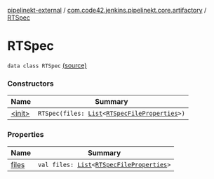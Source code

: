 [pipelinekt-external](../../index.md) / [com.code42.jenkins.pipelinekt.core.artifactory](../index.md) / [RTSpec](./index.md)

# RTSpec

`data class RTSpec` [(source)](https://github.com/code42/pipelinekt/tree/master/core/src/main/kotlin/com/code42/jenkins/pipelinekt/core/artifactory/RTSpec.kt#L3)

### Constructors

| Name | Summary |
|---|---|
| [&lt;init&gt;](-init-.md) | `RTSpec(files: `[`List`](https://kotlinlang.org/api/latest/jvm/stdlib/kotlin.collections/-list/index.html)`<`[`RTSpecFileProperties`](../-r-t-spec-file-properties/index.md)`>)` |

### Properties

| Name | Summary |
|---|---|
| [files](files.md) | `val files: `[`List`](https://kotlinlang.org/api/latest/jvm/stdlib/kotlin.collections/-list/index.html)`<`[`RTSpecFileProperties`](../-r-t-spec-file-properties/index.md)`>` |
